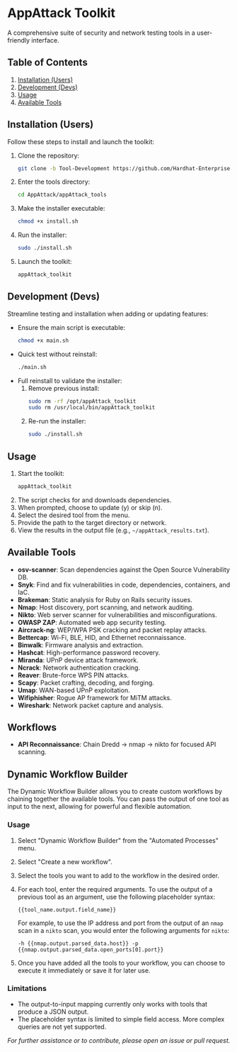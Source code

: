 # AppAttack Toolkit
A comprehensive suite of security and network testing tools in a user-friendly interface.



## Table of Contents
1. [Installation (Users)](#installation-users)
2. [Development (Devs)](#development-devs)
3. [Usage](#usage)
4. [Available Tools](#available-tools)



## Installation (Users)
Follow these steps to install and launch the toolkit:

1. Clone the repository:
   ```bash
   git clone -b Tool-Development https://github.com/Hardhat-Enterprises/AppAttack.git
   ```
2. Enter the tools directory:
   ```bash
   cd AppAttack/appAttack_tools
   ```
3. Make the installer executable:
   ```bash
   chmod +x install.sh
   ```
4. Run the installer:
   ```bash
   sudo ./install.sh
   ```
5. Launch the toolkit:
   ```bash
   appAttack_toolkit
   ```



## Development (Devs)
Streamline testing and installation when adding or updating features:

- Ensure the main script is executable:
  ```bash
  chmod +x main.sh
  ```
- Quick test without reinstall:
  ```bash
  ./main.sh
  ```
- Full reinstall to validate the installer:
  1. Remove previous install:
     ```bash
     sudo rm -rf /opt/appAttack_toolkit
     sudo rm /usr/local/bin/appAttack_toolkit
     ```
  2. Re-run the installer:
     ```bash
     sudo ./install.sh
     ```


## Usage
1. Start the toolkit:
   ```bash
   appAttack_toolkit
   ```
2. The script checks for and downloads dependencies.
3. When prompted, choose to update (y) or skip (n).
4. Select the desired tool from the menu.
5. Provide the path to the target directory or network.
6. View the results in the output file (e.g., `~/appAttack_results.txt`).


## Available Tools
- **osv-scanner**: Scan dependencies against the Open Source Vulnerability DB.
- **Snyk**: Find and fix vulnerabilities in code, dependencies, containers, and IaC.
- **Brakeman**: Static analysis for Ruby on Rails security issues.
- **Nmap**: Host discovery, port scanning, and network auditing.
- **Nikto**: Web server scanner for vulnerabilities and misconfigurations.
- **OWASP ZAP**: Automated web app security testing.
- **Aircrack-ng**: WEP/WPA PSK cracking and packet replay attacks.
- **Bettercap**: Wi-Fi, BLE, HID, and Ethernet reconnaissance.
- **Binwalk**: Firmware analysis and extraction.
- **Hashcat**: High-performance password recovery.
- **Miranda**: UPnP device attack framework.
- **Ncrack**: Network authentication cracking.
- **Reaver**: Brute-force WPS PIN attacks.
- **Scapy**: Packet crafting, decoding, and forging.
- **Umap**: WAN-based UPnP exploitation.
- **Wifiphisher**: Rogue AP framework for MiTM attacks.
- **Wireshark**: Network packet capture and analysis.


## Workflows
- **API Reconnaissance**: Chain Dredd → nmap → nikto for focused API scanning.

## Dynamic Workflow Builder

The Dynamic Workflow Builder allows you to create custom workflows by chaining together the available tools. You can pass the output of one tool as input to the next, allowing for powerful and flexible automation.

### Usage

1.  Select "Dynamic Workflow Builder" from the "Automated Processes" menu.
2.  Select "Create a new workflow".
3.  Select the tools you want to add to the workflow in the desired order.
4.  For each tool, enter the required arguments. To use the output of a previous tool as an argument, use the following placeholder syntax:

    `{{tool_name.output.field_name}}`

    For example, to use the IP address and port from the output of an `nmap` scan in a `nikto` scan, you would enter the following arguments for `nikto`:

    `-h {{nmap.output.parsed_data.host}} -p {{nmap.output.parsed_data.open_ports[0].port}}`

5.  Once you have added all the tools to your workflow, you can choose to execute it immediately or save it for later use.

### Limitations

*   The output-to-input mapping currently only works with tools that produce a JSON output.
*   The placeholder syntax is limited to simple field access. More complex queries are not yet supported.


*For further assistance or to contribute, please open an issue or pull request.*
